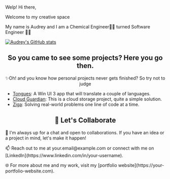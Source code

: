 ### 
Welp! Hi there,

Welcome to my creative space

My name is Audrey and I am a Chemical Engineer👩‍🔬 turned Software Engineer 👩‍💻

[![Audrey's GitHub stats](https://github-readme-stats.vercel.app/api?username=audrey-roe&theme=dark)](https://github.com/anuraghazra/github-readme-stats)

<h2 align="center">So you came to see some projects? Here you go then.</h2>

<p align="center">
  ✨Oh! and you know how personal projects never gets finished? So try not to judge
</p>

- [Tongues](https://github.com/audrey-roe/Tongue): A Win UI 3 app that will translate a couple of languages.
- [Cloud Guardian](https://github.com/audrey-roe/cloud-test): This is a cloud storage project, quite a simple solution.
- [Ziga](https://github.com/audrey-roe/ziga-mobile/tree/master): Solving real-world problems one line of code at a time.

<h2 align="center">🚀 Let's Collaborate</h2>

<p>
  💬 I'm always up for a chat and open to collaborations. If you have an idea or a project in mind, let's make it happen!
</p>

<p >
  📫 Reach out to me at your.email@example.com or connect with me on [LinkedIn](https://www.linkedin.com/in/your-username).
</p>

<p >
  🌐 For more about me and my work, visit my [portfolio website](https://your-portfolio-website.com).
</p>

